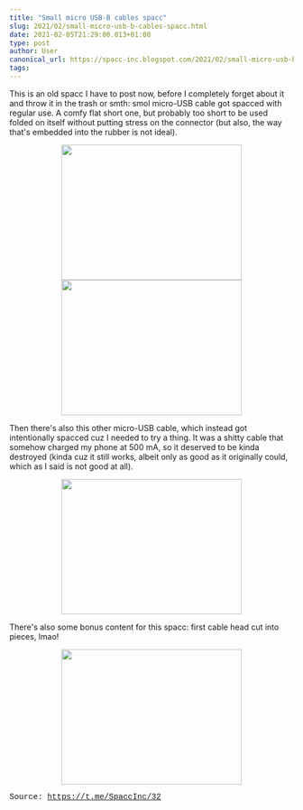 ```yaml
---
title: "Small micro USB-B cables spacc"
slug: 2021/02/small-micro-usb-b-cables-spacc.html
date: 2021-02-05T21:29:00.013+01:00
type: post
author: User
canonical_url: https://spacc-inc.blogspot.com/2021/02/small-micro-usb-b-cables-spacc.html
tags: 
---
```


<p>This is an old spacc I have to post now, before I completely forget about it and throw it in the trash or smth:&nbsp;smol micro-USB cable got spacced with regular use. A comfy flat short one, but probably too short to be used folded on itself without putting stress on the connector (but also, the way that's embedded into the rubber is not ideal).</p><div class="separator" style="clear: both; text-align: center;"><a href="https://blogger.googleusercontent.com/img/b/R29vZ2xl/AVvXsEhGs3Ogj9Y3kI2nRT0YAEj2viYMz6tZK_ZFneuM1Y7UCmoThXxkGYN256eCkUIUGZdhyphenhyphenSgEo1d4_aGy8O_0Cb43lInM9c1m0mmcTr5Urz40W1hlrd0ItaueqDzPiq75kdokch1yG2wExoT6TIruadltJUWD-gSos3086Y3IMz1Sg11ziFU2nVpVfss02akB/s4160/IMG_20210205_211732.jpg" style="margin-left: 1em; margin-right: 1em;"><img border="0" data-original-height="3120" data-original-width="4160" height="240" src="https://blogger.googleusercontent.com/img/b/R29vZ2xl/AVvXsEhGs3Ogj9Y3kI2nRT0YAEj2viYMz6tZK_ZFneuM1Y7UCmoThXxkGYN256eCkUIUGZdhyphenhyphenSgEo1d4_aGy8O_0Cb43lInM9c1m0mmcTr5Urz40W1hlrd0ItaueqDzPiq75kdokch1yG2wExoT6TIruadltJUWD-gSos3086Y3IMz1Sg11ziFU2nVpVfss02akB/s320/IMG_20210205_211732.jpg" width="320" /></a><a href="https://blogger.googleusercontent.com/img/b/R29vZ2xl/AVvXsEj_te6f26Lj_aJWZPqYC82UgczoDU_UR8x4JxjbjoxKUfDHcDId39Ef2fgtVnz3T8_8JAwm5gfLEwTWO2cuEPFTmLnzKd_nbzqLa_Gmen1II60AyxxEuze_Zvjo-2zQGFRdbUyN-0T9hZNZYIyVntsP3d062w1LlUtHqcxU5gKEs7mD61Mo8Dm-2aRElR9m/s4160/IMG_20210205_211745.jpg" style="margin-left: 1em; margin-right: 1em;"><img border="0" data-original-height="3120" data-original-width="4160" height="240" src="https://blogger.googleusercontent.com/img/b/R29vZ2xl/AVvXsEj_te6f26Lj_aJWZPqYC82UgczoDU_UR8x4JxjbjoxKUfDHcDId39Ef2fgtVnz3T8_8JAwm5gfLEwTWO2cuEPFTmLnzKd_nbzqLa_Gmen1II60AyxxEuze_Zvjo-2zQGFRdbUyN-0T9hZNZYIyVntsP3d062w1LlUtHqcxU5gKEs7mD61Mo8Dm-2aRElR9m/s320/IMG_20210205_211745.jpg" width="320" /></a></div><p>Then there's also this other micro-USB cable, which instead got intentionally spacced cuz I needed to try a thing. It was a shitty cable that somehow charged my phone at 500 mA, so it deserved to be kinda destroyed (kinda cuz it still works, albeit only as good as it originally could, which as I said is not good at all).</p><p></p><p></p><div class="separator" style="clear: both; text-align: center;"><a href="https://blogger.googleusercontent.com/img/b/R29vZ2xl/AVvXsEhORz33C2Bi_fiyLhAdqZ6z23P2CBdgxuR7t3036ZhJajDBi1p6xrJVBwE5iSNKdsd0GJW8eU5rxi-odVwPfsZhUA81uZThx1_TaXu5Cn89iMuu5KLXf3gjo4n813vl_MT-GujL4JaeVTdUEAgkDzJ29iaaUNgHHk-EI0iEzZ3SLJ7fVZYOi2SILgpEP7-f/s4160/IMG_20210205_212213.jpg" style="margin-left: 1em; margin-right: 1em;"><img border="0" data-original-height="3120" data-original-width="4160" height="240" src="https://blogger.googleusercontent.com/img/b/R29vZ2xl/AVvXsEhORz33C2Bi_fiyLhAdqZ6z23P2CBdgxuR7t3036ZhJajDBi1p6xrJVBwE5iSNKdsd0GJW8eU5rxi-odVwPfsZhUA81uZThx1_TaXu5Cn89iMuu5KLXf3gjo4n813vl_MT-GujL4JaeVTdUEAgkDzJ29iaaUNgHHk-EI0iEzZ3SLJ7fVZYOi2SILgpEP7-f/s320/IMG_20210205_212213.jpg" width="320" /></a></div><p></p><p><span style="font-family: inherit;">There's also some bonus&nbsp;</span>content for this spacc: first cable head cut into pieces, lmao!</p><div class="separator" style="clear: both; text-align: center;"><a href="https://blogger.googleusercontent.com/img/b/R29vZ2xl/AVvXsEgLDKoYDpp3m6lpmpIyAHzsrf6B8rslDpxn_zovNM5Vj2w-mLVxl9axbYIsqBUfBfOJ6Pe2NFKEbC66Ct0ek-Cg4P48NzKNdRd5ws2WSgsIr5Qh8wZqwiQfvSUZ25hzJL8pGVmN0wXL6zzse5t0ZzDhMvZ-4H4JzU2yf1rUVJE1ndXOzESo1clLwezKI7ob/s4160/IMG_20210205_213934.jpg" imageanchor="1" style="margin-left: 1em; margin-right: 1em;"><img border="0" data-original-height="3120" data-original-width="4160" height="240" src="https://blogger.googleusercontent.com/img/b/R29vZ2xl/AVvXsEgLDKoYDpp3m6lpmpIyAHzsrf6B8rslDpxn_zovNM5Vj2w-mLVxl9axbYIsqBUfBfOJ6Pe2NFKEbC66Ct0ek-Cg4P48NzKNdRd5ws2WSgsIr5Qh8wZqwiQfvSUZ25hzJL8pGVmN0wXL6zzse5t0ZzDhMvZ-4H4JzU2yf1rUVJE1ndXOzESo1clLwezKI7ob/s320/IMG_20210205_213934.jpg" width="320" /></a></div><p><span style="font-family: courier;">Source:&nbsp;<a href="https://t.me/SpaccInc/32">https://t.me/SpaccInc/32</a></span></p><script async="" data-telegram-post="SpaccInc/32" data-width="100%" src="https://telegram.org/js/telegram-widget.js?22"></script>

